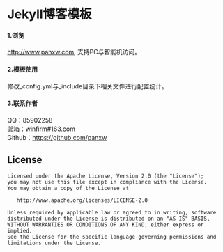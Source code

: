 Jekyll博客模板
================

#### 1.浏览  
http://www.panxw.com, 支持PC与智能机访问。  

#### 2.模板使用  
修改_config.yml与_include目录下相关文件进行配置统计。  

#### 3.联系作者
QQ：85902258  
邮箱：winfirm#163.com  
Github：https://github.com/panxw  


## License

    Licensed under the Apache License, Version 2.0 (the "License");
    you may not use this file except in compliance with the License.
    You may obtain a copy of the License at

       http://www.apache.org/licenses/LICENSE-2.0

    Unless required by applicable law or agreed to in writing, software
    distributed under the License is distributed on an "AS IS" BASIS,
    WITHOUT WARRANTIES OR CONDITIONS OF ANY KIND, either express or implied.
    See the License for the specific language governing permissions and
    limitations under the License.

